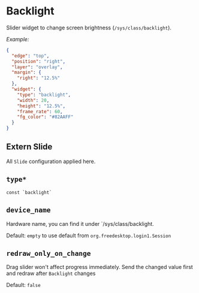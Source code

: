 # Backlight

Slider widget to change screen brightness (`/sys/class/backlight`).

_Example:_

```json
{
  "edge": "top",
  "position": "right",
  "layer": "overlay",
  "margin": {
    "right": "12.5%"
  },
  "widget": {
    "type": "backlight",
    "width": 20,
    "height": "12.5%",
    "frame_rate": 60,
    "fg_color": "#82AAFF"
  }
}
```

## Extern Slide

All `Slide` configuration applied here.

## `type*`

```plaintext
const `backlight`
```

## `device_name`

Hardware name, you can find it under `/sys/class/backlight.

Default: `empty` to use default from `org.freedesktop.login1.Session`

## `redraw_only_on_change`

Drag slider won't affect progress immediately. Send the changed value first and redraw after `Backlight` changes

Default: `false`
